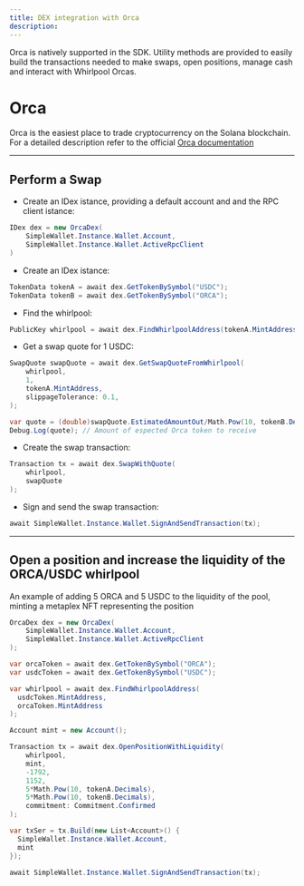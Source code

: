 ```yaml
---
title: DEX integration with Orca
description:
---
```


Orca is natively supported in the SDK. Utility methods are provided to easily build the transactions needed to make swaps, open positions, manage cash and interact with Whirlpool Orcas.

# Orca

Orca is the easiest place to trade cryptocurrency on the Solana blockchain. For a detailed description refer to the official [Orca documentation](https://docs.orca.so/orca-for-traders/master)


---


## Perform a Swap

- Create an IDex istance, providing a default account and and the RPC client istance:

```csharp
IDex dex = new OrcaDex(
    SimpleWallet.Instance.Wallet.Account, 
    SimpleWallet.Instance.Wallet.ActiveRpcClient
)
```

- Create an IDex istance:

```csharp
TokenData tokenA = await dex.GetTokenBySymbol("USDC");
TokenData tokenB = await dex.GetTokenBySymbol("ORCA");
```

- Find the whirlpool:

```csharp
PublicKey whirlpool = await dex.FindWhirlpoolAddress(tokenA.MintAddress, tokenB.MintAddress)
```

- Get a swap quote for 1 USDC:

```csharp
SwapQuote swapQuote = await dex.GetSwapQuoteFromWhirlpool(
    whirlpool, 
    1,
    tokenA.MintAddress,
    slippageTolerance: 0.1,
);
```

```csharp
var quote = (double)swapQuote.EstimatedAmountOut/Math.Pow(10, tokenB.Decimals);
Debug.Log(quote); // Amount of espected Orca token to receive
```

- Create the swap transaction:

```csharp
Transaction tx = await dex.SwapWithQuote(
    whirlpool,
    swapQuote
);
```

- Sign and send the swap transaction:

```csharp
await SimpleWallet.Instance.Wallet.SignAndSendTransaction(tx);
```


---

## Open a position and increase the liquidity of the ORCA/USDC whirlpool

An example of adding 5 ORCA and 5 USDC to the liquidity of the pool, minting a metaplex NFT representing the position 

```csharp
OrcaDex dex = new OrcaDex(
    SimpleWallet.Instance.Wallet.Account, 
    SimpleWallet.Instance.Wallet.ActiveRpcClient
);

var orcaToken = await dex.GetTokenBySymbol("ORCA");
var usdcToken = await dex.GetTokenBySymbol("USDC");

var whirlpool = await dex.FindWhirlpoolAddress(
  usdcToken.MintAddress, 
  orcaToken.MintAddress
);

Account mint = new Account();

Transaction tx = await dex.OpenPositionWithLiquidity(
    whirlpool,
    mint,
    -1792,
    1152,
    5*Math.Pow(10, tokenA.Decimals),
    5*Math.Pow(10, tokenB.Decimals),
    commitment: Commitment.Confirmed
);

var txSer = tx.Build(new List<Account>() {
  SimpleWallet.Instance.Wallet.Account, 
  mint
});

await SimpleWallet.Instance.Wallet.SignAndSendTransaction(tx);
```



